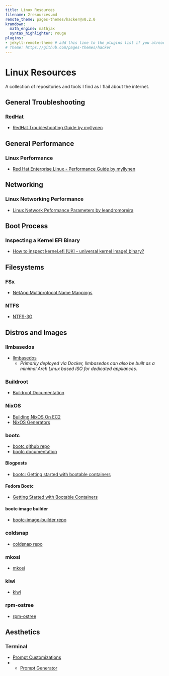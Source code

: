 ```yaml
---
title: Linux Resources
filename: 2resources.md
remote_theme: pages-themes/hacker@v0.2.0
kramdown:
  math_engine: mathjax
  syntax_highlighter: rouge
plugins:
- jekyll-remote-theme # add this line to the plugins list if you already have one
# Theme: https://github.com/pages-themes/hacker
--- 
```

# Linux Resources
A collection of repositories and tools I find as I flail about the internet. 

## General Troubleshooting
### RedHat 
* [RedHat Troubleshooting Guide by myllynen](https://github.com/myllynen/rhel-troubleshooting-guide)

## General Performance
### Linux Performance
*  [Red Hat Enterprise Linux - Performance Guide by myllynen](https://github.com/myllynen/rhel-performance-guide)

## Networking

### Linux Networking Performance
* [Linux Network Peformance Parameters by leandromoreira](https://github.com/leandromoreira/linux-network-performance-parameters)

## Boot Process
### Inspecting a Kernel EFI Binary
* [ How to inspect kernel.efi (UKI - universal kernel image) binary? ](https://discourse.ubuntu.com/t/how-to-inspect-kernel-efi-uki-universal-kernel-image-binary/38266)

## Filesystems 

### FSx
* [NetApp Multiprotocol Name Mappings](https://www.youtube.com/watch?v=WilFCnbaW5w)

### NTFS
* [NTFS-3G](https://github.com/tuxera/ntfs-3g/wiki/File-Ownership-and-Permissions)

## Distros and Images

### llmbasedos
* [llmbasedos](https://github.com/iluxu/llmbasedos)
  * *Primarily deployed via Docker, llmbasedos can also be built as a minimal Arch Linux based ISO for dedicated appliances.*

### Buildroot
* [Buildroot Documentation](https://buildroot.org/)

### NixOS
* [Building NixOS On EC2](http://jackkelly.name/blog/archives/2020/08/30/building_and_importing_nixos_amis_on_ec2/)
* [NixOS Generators](https://github.com/nix-community/nixos-generators)

### bootc
* [bootc github repo](https://github.com/bootc-dev/bootc)  
* [bootc documentation](https://bootc-dev.github.io/bootc/)  
#### Blogposts
* [bootc: Getting started with bootable containers ](https://developers.redhat.com/articles/2024/09/24/bootc-getting-started-bootable-containers)   
#### Fedora Bootc
* [Getting Started with Bootable Containers](https://docs.fedoraproject.org/en-US/bootc/getting-started/)
#### bootc image builder
* [bootc-image-builder repo](https://github.com/osbuild/bootc-image-builder)  

### coldsnap
* [coldsnap repo](https://github.com/awslabs/coldsnap)
### mkosi
* [mkosi](https://0pointer.net/blog/a-re-introduction-to-mkosi-a-tool-for-generating-os-images.html)
### kiwi
* [kiwi](https://osinside.github.io/kiwi/index.html)
### rpm-ostree
* [rpm-ostree](https://coreos.github.io/rpm-ostree/container/)

## Aesthetics

### Terminal
* [Prompt Customizations](https://wiki.archlinux.org/title/Bash/Prompt_customization)
* * [Prompt Generator](https://bash-prompt-generator.org/)
